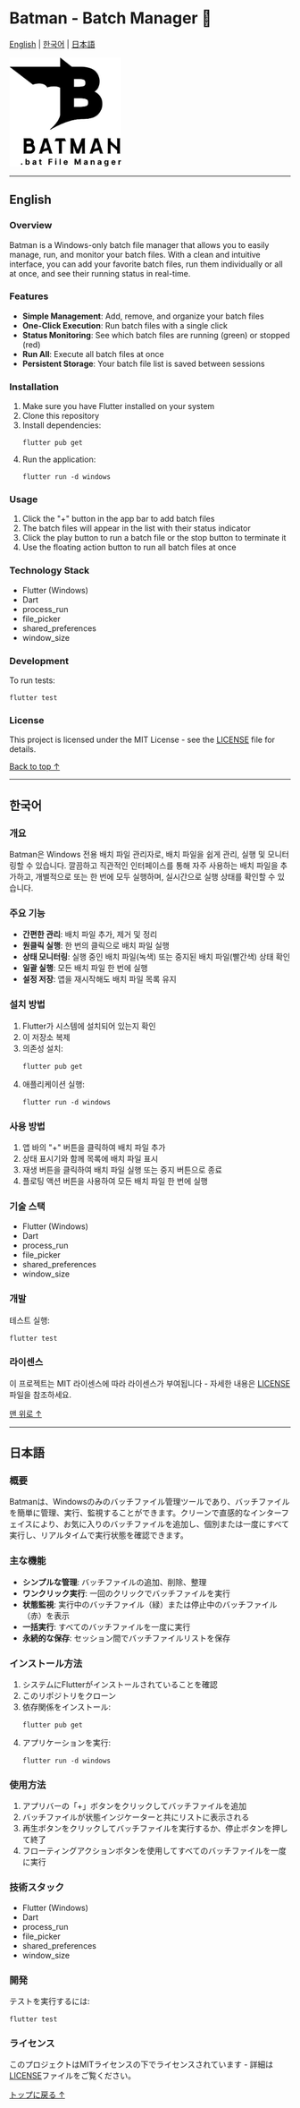# Batman - Batch Manager 🦇

[English](#english) | [한국어](#korean) | [日本語](#japanese)

<img src="assets/batman_logo.png" alt="Batman Logo" width="200"/>

---

<a id="english"></a>
## English

### Overview
Batman is a Windows-only batch file manager that allows you to easily manage, run, and monitor your batch files. With a clean and intuitive interface, you can add your favorite batch files, run them individually or all at once, and see their running status in real-time.

### Features
- **Simple Management**: Add, remove, and organize your batch files
- **One-Click Execution**: Run batch files with a single click
- **Status Monitoring**: See which batch files are running (green) or stopped (red)
- **Run All**: Execute all batch files at once
- **Persistent Storage**: Your batch file list is saved between sessions

### Installation
1. Make sure you have Flutter installed on your system
2. Clone this repository
3. Install dependencies:
   ```
   flutter pub get
   ```
4. Run the application:
   ```
   flutter run -d windows
   ```

### Usage
1. Click the "+" button in the app bar to add batch files
2. The batch files will appear in the list with their status indicator
3. Click the play button to run a batch file or the stop button to terminate it
4. Use the floating action button to run all batch files at once

### Technology Stack
- Flutter (Windows)
- Dart
- process_run
- file_picker
- shared_preferences
- window_size

### Development
To run tests:
```
flutter test
```

### License
This project is licensed under the MIT License - see the [LICENSE](LICENSE) file for details.

[Back to top ↑](#batman---batch-manager-)

---

<a id="korean"></a>
## 한국어

### 개요
Batman은 Windows 전용 배치 파일 관리자로, 배치 파일을 쉽게 관리, 실행 및 모니터링할 수 있습니다. 깔끔하고 직관적인 인터페이스를 통해 자주 사용하는 배치 파일을 추가하고, 개별적으로 또는 한 번에 모두 실행하며, 실시간으로 실행 상태를 확인할 수 있습니다.

### 주요 기능
- **간편한 관리**: 배치 파일 추가, 제거 및 정리
- **원클릭 실행**: 한 번의 클릭으로 배치 파일 실행
- **상태 모니터링**: 실행 중인 배치 파일(녹색) 또는 중지된 배치 파일(빨간색) 상태 확인
- **일괄 실행**: 모든 배치 파일 한 번에 실행
- **설정 저장**: 앱을 재시작해도 배치 파일 목록 유지

### 설치 방법
1. Flutter가 시스템에 설치되어 있는지 확인
2. 이 저장소 복제
3. 의존성 설치:
   ```
   flutter pub get
   ```
4. 애플리케이션 실행:
   ```
   flutter run -d windows
   ```

### 사용 방법
1. 앱 바의 "+" 버튼을 클릭하여 배치 파일 추가
2. 상태 표시기와 함께 목록에 배치 파일 표시
3. 재생 버튼을 클릭하여 배치 파일 실행 또는 중지 버튼으로 종료
4. 플로팅 액션 버튼을 사용하여 모든 배치 파일 한 번에 실행

### 기술 스택
- Flutter (Windows)
- Dart
- process_run
- file_picker
- shared_preferences
- window_size

### 개발
테스트 실행:
```
flutter test
```

### 라이센스
이 프로젝트는 MIT 라이센스에 따라 라이센스가 부여됩니다 - 자세한 내용은 [LICENSE](LICENSE) 파일을 참조하세요.

[맨 위로 ↑](#batman---batch-manager-)

---

<a id="japanese"></a>
## 日本語

### 概要
Batmanは、Windowsのみのバッチファイル管理ツールであり、バッチファイルを簡単に管理、実行、監視することができます。クリーンで直感的なインターフェイスにより、お気に入りのバッチファイルを追加し、個別または一度にすべて実行し、リアルタイムで実行状態を確認できます。

### 主な機能
- **シンプルな管理**: バッチファイルの追加、削除、整理
- **ワンクリック実行**: 一回のクリックでバッチファイルを実行
- **状態監視**: 実行中のバッチファイル（緑）または停止中のバッチファイル（赤）を表示
- **一括実行**: すべてのバッチファイルを一度に実行
- **永続的な保存**: セッション間でバッチファイルリストを保存

### インストール方法
1. システムにFlutterがインストールされていることを確認
2. このリポジトリをクローン
3. 依存関係をインストール:
   ```
   flutter pub get
   ```
4. アプリケーションを実行:
   ```
   flutter run -d windows
   ```

### 使用方法
1. アプリバーの「+」ボタンをクリックしてバッチファイルを追加
2. バッチファイルが状態インジケーターと共にリストに表示される
3. 再生ボタンをクリックしてバッチファイルを実行するか、停止ボタンを押して終了
4. フローティングアクションボタンを使用してすべてのバッチファイルを一度に実行

### 技術スタック
- Flutter (Windows)
- Dart
- process_run
- file_picker
- shared_preferences
- window_size

### 開発
テストを実行するには:
```
flutter test
```

### ライセンス
このプロジェクトはMITライセンスの下でライセンスされています - 詳細は[LICENSE](LICENSE)ファイルをご覧ください。

[トップに戻る ↑](#batman---batch-manager-)
